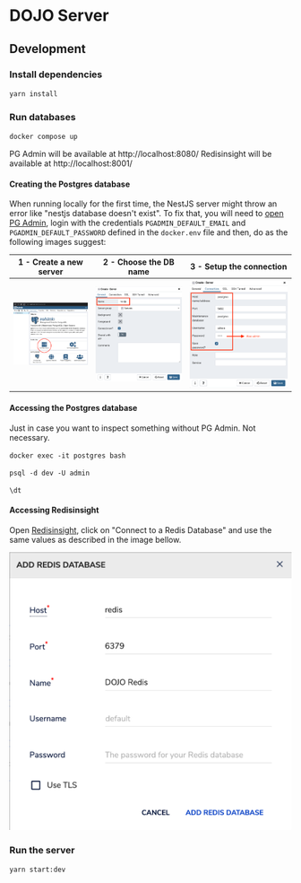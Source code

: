 # DOJO Server

## Development

### Install dependencies

```bash
yarn install
```

### Run databases

```bash
docker compose up
```

PG Admin will be available at http://localhost:8080/
Redisinsight will be available at http://localhost:8001/

#### Creating the Postgres database

When running locally for the first time, the NestJS server might throw an error
like "nestjs database doesn't exist". To fix that, you will need to [open PG
Admin](http://localhost/8080), login with the credentials
`PGADMIN_DEFAULT_EMAIL` and `PGADMIN_DEFAULT_PASSWORD` defined in the
`docker.env` file and then, do as the following images suggest:

| 1 - Create a new server                      | 2 - Choose the DB name                          | 3 - Setup the connection                           |
| -------------------------------------------- | ----------------------------------------------- | -------------------------------------------------- |
| ![](./images/pgadmin_create_server_home.png) | ![](./images/pgadmin_create_server_general.png) | ![](./images/pgadmin_create_server_connection.png) |

#### Accessing the Postgres database

Just in case you want to inspect something without PG Admin. Not necessary.

`docker exec -it postgres bash`

`psql -d dev -U admin`

`\dt`

#### Accessing Redisinsight

Open [Redisinsight](http://localhost:8001/), click on "Connect to a Redis Database" and use the same values as described in the image bellow.

![](./images/redisinsight_add_redis_database.png)

### Run the server

```bash
yarn start:dev
```
